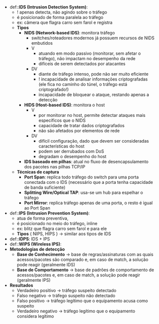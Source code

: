 * def::**IDS (Intrusion Detection System)**: 
	* ! apenas detecta, não agindo sobre o tráfego
	* é posicionado de forma paralela ao tráfego
	* ex: câmera que flagra carro sem farol e registra
	* **Tipos**
		* **NIDS (Network-based IDS)**: monitora tráfego
			* switches/roteadores modernos já possuem recursos de NIDS embutidos
			* V
				* atuando em modo passivo (monitorar, sem afetar o tráfego), não impactam no desempenho da rede
				* difíceis de serem detectados por atacantes
			* DV
				* diante de tráfego intenso, pode não ser muito eficiente
				* ! incapacidade de analisar informações criptografadas (ele fica no caminho do túnel, o tráfego está criptografado!)
				* incapacidade de bloquear o ataque, restando apenas a detecção
		* **HIDS (Host-based IDS)**: monitora o host
			* V
				* por monitorar no host, permite detectar ataques mais específicos que o NIDS
				* capacidade de tratar dados criptografados
				* não são afetados por elementos de rede
			* DV
				* difícil configuração, dado que devem ser consideradas características do host
				* podem ser derrubados com DoS
				* degradam o desempenho do host
		* **IDS baseado em pilhas**: atual no fluxo de desencapsulamento dos pacotes nas pilhas TCP/IP
	* **Técnicas de captura**
		* **Port Span**: replica todo tráfego do switch para uma porta conectada com o IDS (necessário que a porta tenha capacidade de banda suficiente)
		* **Splitting Wire/Optical TAP**: usa-se um hub para espelhar o tráfego
		* **Port Mirror**: replica tráfego apenas de uma porta, o resto é igual ao Port Span
* def::**IPS (Intrusion Prevention System)**:
	* atua de forma preventiva, 
	* é posicionado no meio do tráfego, inline
	* ex: blitz que flagra carro sem farol e para ele
	* **Tipos** { NIPS, HIPS } -> similar aos tipos de IDS
* def::**IDPS**: IDS + IPS
* def::**WIPS (Wireless IPS)**: 
* **Metodologias de detecção**
	* **Base de Conhecimento** -> base de regras/assinaturas com as quais acessos/pacotes são comparado e, em caso de match, a solução pode reagir (geralmente IDS)
	* **Base de Comportamento** -> base de padrões de comportamento de acessos/pacotes e, em caso de match, a solução pode reagir (geralmente IPS)
* **Resultados**
	* Verdadeiro positivo -> tráfego suspeito detectado
	* Falso negativo -> tráfego suspeito não detectado
	* Falso positivo -> tráfego legítimo que o equipamento acusa como suspeito
	* Verdadeiro negativo -> tráfego legítimo que o equipamento considera legítimo